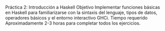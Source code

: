 Práctica 2: Introducción a Haskell
Objetivo
Implementar funciones básicas en Haskell para familiarizarse con la sintaxis del lenguaje, tipos de datos, operadores básicos y el entorno interactivo GHCi.
Tiempo requerido
Aproximadamente 2-3 horas para completar todos los ejercicios.